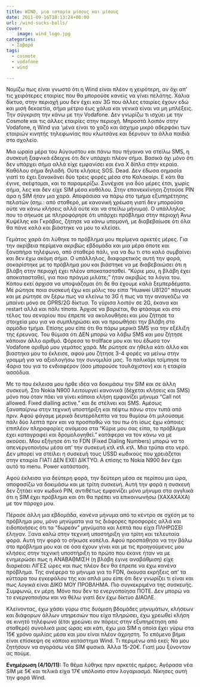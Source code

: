 ```yaml
---
title: WIND, μια ιστορία μίσους και μίσους
date: 2011-09-16T18:13:24+00:00
url: /wind-sucks-balls/
cover:
    image: wind_logo.jpg
categories:
  - Σοβαρά
tags:
  - cosmote
  - vodafone
  - wind

---
```

Νομίζω πως είναι γνωστό ότι η Wind είναι πλέον η χειρότερη, αν όχι απ&#8217; τις χειρότερες εταιρίες που θα μπορούσε κανείς να γίνει πελάτης. Χάλια δίκτυο, στην περιοχή μου δεν έχει καν 3G που άλλες εταιρίες έχουν εδώ και μισή δεκαετία, σήμα μέτριο έως χάλια και γενικά είναι να μη μπλέξεις. Την σύγκριση την κάνω με την Vodafone. Δεν γνωρίζω τι ισχύει με την Cosmote και τις άλλες εταιρίες στην περιοχή. Μπροστά λοιπόν στην Vodafone, η Wind για &#8216;μένα είναι το χαζό και άσχημο μικρό αδερφάκι των εταιριών κινητής τηλεφωνίας που κλωτσάνε και δέρνουν τα άλλα παιδιά στο σχολείο.

Μια ωραία μέρα του Αύγουστου και πάνω που πήγαινα να στείλω SMS, η συσκευή ξαφνικά έδειχνε ότι δεν υπάρχει πλέον σήμα. Βασικά όχι μόνο ότι δεν υπάρχει σήμα αλλά είχε εμφανίσει και ένα Χ δίπλα στην κεραία. Καθόλου σήμα δηλαδή. Ούτε κλήσεις SOS. Dead. Δεν έδωσα σημασία γιατί το έχει ξανακάνει δύο τρεις φορές μέσα στο Καλοκαίρι. Ε κάτι θα έγινε, σκέφτομαι, και το παραμερίζω. Συνέχισε για δύο μέρες έτσι, χωρίς σήμα, λες και δεν είχε SIM μέσα καθόλου. Στην επανεκκίνηση ζητούσε PIN άρα η SIM ήταν μια χαρά. Αποφάσισα να πάρω στο τμήμα εξυπηρέτησης πελατών (σημ.: από σταθερό, με κανονική χρέωση γιατί δεν μπορούσα ούτε να κάνω κλήσεις αλλά ούτε και να στείλω μήνυμα). Ο υπάλληλος που το σήκωσε με πληροφόρησε ότι υπάρχει πρόβλημα στην περιοχή Άνω Κυψέλης και Γκράβας, ζήτησε να κάνω υπομονή, με διαβεβαίωσε ότι όλα θα πάνε καλά και βιάστηκε να μου το κλείσει.

Γεμάτος χαρά ότι λύθηκε το πρόβλημα μου περίμενα αρκετές μέρες. Για την ακρίβεια περίμενα ακριβώς εβδομάδα και μια μέρα όποτε και ξαναπήρα τηλέφωνο, από σταθερό πάλι, για να δω τι στο καλό συμβαίνει και δεν έχω ακόμη σήμα. Ο υπάλληλος, διαφορετικός αυτή την φορά, σοκαρίστηκε με το πρόβλημα μου και βιάστηκε να με διαβεβαιώσει ότι η βλάβη στην περιοχή έχει πλέον αποκατασταθεί. &#8220;Κύριε μου, η βλάβη έχει αποκατασταθεί, για ποιο πράγμα μιλάτε;&#8221; ήταν ακριβώς τα λόγια του. Κάπου εκεί άρχισα να υποψιάζομαι ότι δε θα έχουμε καλά ξεμπερδέματα. Με ρώτησε ποια συσκευή έχω και μόλις του είπα &#8220;Huawei U8120&#8221; πάγωσε και με ρώτησε αν ξέρω πως να κλείνω το 3G ή πως να την αναγκάζω να μπαίνει μόνο σε GPRS/2G δίκτυα. Το γύρισα λοιπόν σε 2G, έκανα και restart αλλά και πάλι τίποτα. Άρχισε να βαριέται, θα φτάσαμε και στο τέλος του σεναρίου που έπρεπε να ακολουθήσει και μου ζήτησε τα στοιχεία μου για να συμπληρώσει και να προωθήσει την βλάβη στο αρμόδιο τμήμα. Επίσης μου είπε ότι θα πάρω μερικά SMS για την εξέλιξη της έρευνας. Του θύμισα ότι ΔΕΝ μπορώ να λάβω SMS και μου ζήτησε κάποιον άλλο αριθμό. Φόρεσα το trollface μου και του έδωσα τον Vodafone αριθμό μου γεμάτος χαρά. Με ρώτησε αν ήθελα κάτι άλλο και βιαστηκα μου το έκλεισε, αφού μου ζήτησε 3-4 φορές να μείνω στην γραμμή για να αξιολογήσω την συνομιλία μας. Το παλικάρι τσίμπησε τα 4αρια του για το ενδιαφέρον (όσο μπορούσε τουλάχιστον) και η εταιρία ασσόδυα.

Με το που έκλεισα μου ήρθε ιδέα να δοκιμάσω την SIM και σε άλλη συσκευή. Στο Nokia N900 λειτουργεί κανονικά (δέχεται κλήσεις και SMS) μόνο που όταν πάει να γίνει κάποια κλήση εμφανίζει μήνυμα &#8220;Call not allowed. Fixed dialling active.&#8221; και δε στέλνει και SMS. Αμέσως ξαναπαίρνω στην τεχνική υποστήριξη και πέφτω πάνω στον τυπά από πριν. Αφού φάγαμε μερικά δευτερόλεπτα να του θυμίσω ότι μιλούσαμε πάλι δύο λεπτά πριν και να προσπαθώ να του πω ότι ίσως έχω κάποιες επιπλέον πληροφορίες ανάμεσα στα &#8220;Κύριε μου σας είπα, το πρόβλημα έχει καταγραφεί και δρομολογηθεί.&#8221; κατάφερα να τον κάνω να με ακούσει. Μου εξήγησε ότι το FDN (Fixed Dialing Numbers) μπορώ να το απενεργοποιήσω μέσα απ&#8217; την συσκευή κτλ κτλ κτλ. Μια τρύπα στο νερό. Δεν μπορεί να στείλει η συσκευή τους USSD κωδικούς που χρειάζεται στην εταιρία ΓΙΑΤΙ ΔΕΝ ΕΧΕΙ ΔΙΚΤΥΟ. Α επίσης το Nokia N900 δεν έχει αυτό το menu. Power κατάσταση.

Αφού έκλεισα για δεύτερη φορά, την δεύτερη μέσα σε περίπου μια ώρα, αποφασίζω να δοκιμάσω και με τρίτη συσκευή. Αυτή την φορά η συσκευή δεν ζητάει καν κωδικό PIN, αντιθέτως εμφανίζει μόνο μήνυμα στα αγγλικά ότι η SIM έχει πρόβλημα και ότι θα πρέπει να επικοινωνήσω (ΧΑΧΑΧΑΧΑ) με τον πάροχο μου.

Πέρασε άλλη μια εβδομάδα, κανένα μήνυμα από το κέντρο σε σχέση με το πρόβλημα μου, μόνο μηνύματα για τις διάφορες προσφορές αλλά και ειδοποιήσεις ότι τα &#8220;δωρεάν&#8221; μηνύματα και λεπτά που είχα ΠΛΗΡΩΣΕΙ έληγαν. Ξανα καλώ στην τεχνική υποστήριξη για τρίτη και τελευταία φορά. Αυτή την φορά το σήκωσε κοπέλα. Αφού προσπάθησα να την βάλω στο πρόβλημα μου και σε όσα έχουν γίνει και με τις προηγούμενες μου κλήσεις στην τεχνική υποστήριξη το πρώτο που έκανε ήταν να με ενημερώσει πως η ΑΝΑΒΑΘΜΙΣΗ (η βλάβη έγινε αναβάθμιση) είχε διαρκέσει ΛΙΓΕΣ ώρες και πως πλέον δεν θα έπρεπε να έχω κανένα πρόβλημα. Της ανέφερα το μήνυμα για το FDN, άκουσα εκρήξεις απ&#8217; τα κύτταρα του εγκεφάλου της και απλά μου είπε ότι δεν γνωρίζει τι είναι και πως _λογικά_ είναι ΔΙΚΟ ΜΟΥ ΠΡΟΒΛΗΜΑ. Πιο συγκεκριμένα της συσκευής. Συμφωνώ, εν μέρη. Μόνο που δεν το ενεργοποίησα ΠΟΤΕ. Δεν μπορώ να το ενεργοποιήσω και να θέλω γιατί δεν έχω δίκτυο ΔΙΑΟΛΕ.

Κλείνοντας, έχω χάσει γύρω στις δυόμιση βδομάδες μηνυμάτων, κλήσεων και διάφορων άλλων υπηρεσιών που είχα πληρώσει, έχω χρεωθεί κλήση σε κινητό τηλέφωνο (έτσι χρεώνει αν πάρεις στην εξυπηρέτηση από σταθερό) συνολικά μιας ώρας και κάτι, έχω μια SIM η οποία έχει γύρω στα 15€ χρόνο ομιλίας μέσα και μου είναι πλέον άχρηστη. Το επόμενο βήμα είναι επίσκεψη σε κάποιο κατάστημα Wind. Τι περιμένω από εκεί; Να μου ζητήσουν να αγοράσω νέα SIM φυσικά. Άλλα 15-20€. Γιατί μου ξύνονταν ας πούμε.

**Ενημέρωση (4/10/11):** Το θέμα λύθηκε πριν αρκετές ημέρες. Αγόρασα νέα SIM με 5€ και τελικά είχα 17€ υπόλοιπο στον λογαριασμό. Νίκησες αυτή την φορά Wind.